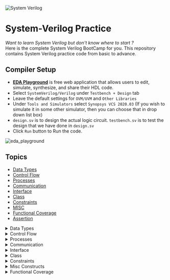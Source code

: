 
![System Verilog](https://user-images.githubusercontent.com/64604283/150481105-b3ab6fa7-f2b6-4047-aede-f914b23bdb9a.png)
# System-Verilog Practice 

*Want to learn System Verilog but don't know where to start ?* <br>
Here is the complete System Verilog BootCamp for you. 
This repository contains System Verilog practice code from basic to advance. 
## Compiler Setup
* **[EDA Playground](https://www.edaplayground.com/)** is free web application that allows users to edit, simulate, synthesize, and share their HDL code.
* Select `SystemVerilog/Verilog` under `Testbench + Design` tab
* Leave the default settings for `OVM/UVM` and `Other Libraries`
* Under `Tools and Simulators` select `Synopsys VCS 2020.03` (If you wish to simulate it in some other simulator, then you can choose that in drop down list box)
* `design.sv` is to design the actual logic circuit. `testbench.sv` is to test the design that we have done in `design.sv`
* Click `Run` button to Run the code.

![eda_playground](https://user-images.githubusercontent.com/64604283/150481628-d8cfef31-cd28-4ff4-81e1-b0dfdfcd0ea0.png)

## Topics
* [Data Types](https://github.com/Suntrakanesh/System-Verilog/tree/main/Data%20Types)
* [Control Flow](https://github.com/Suntrakanesh/System-Verilog/tree/main/control_flow)
* [Processes](https://github.com/Suntrakanesh/System-Verilog/tree/main/processes/fork_join)
* [Communication](https://github.com/Suntrakanesh/System-Verilog/tree/main/communication)
* [Interface](https://github.com/Suntrakanesh/System-Verilog/tree/main/Interface)
* [Class](https://github.com/Suntrakanesh/System-Verilog/tree/main/Class)
* [Constraints](https://github.com/Suntrakanesh/System-Verilog/tree/main/constraits)
* [MISC](https://github.com/Suntrakanesh/System-Verilog/tree/main/Misc)
* [Functional Coverage](https://github.com/Suntrakanesh/System-Verilog/tree/main/functional%20coverage)
* [Assertion](https://github.com/Suntrakanesh/System-Verilog/tree/main/Assertion)

<details>
<summary>Data Types</summary>
  
  + New Data types: logic, bit, Signed integers, byte
  + Strings
  + Enumeration
  + Arrays
  + Packed, Unpacked, Dynamic and, Associative Arrays
  + Array Manipulation Methods
  + Queues
  + Structures
  + User-defined Data Types
  
 </details>

<details>
<summary>Control Flow</summary>
  
  + Loops
      + while/do-while loop
      + foreach loop
      + for loop
      + forever loop
      + repeat loop
  + break, continue
  + if-else-if
  + case
  + Blocking & Non-blocking Statements
  + Events
  + Functions
  + Tasks
  
</details>

<details>
<summary>Processes</summary>
  
  + SystemVerilog Threads
      + fork join
      + fork join_any
      + fork join_none
  + Disable fork join
  + Wait fork
  
</details>

<details>
<summary>Communication</summary>
  
  + Interprocess Communication
  + Semaphores
  + Mailboxes
  
</details>

<details>
<summary>Interface</summary>
  
  + Interfaces, Interface bundles
  + Modports
  + Clocking Blocks
  
</details>

<details>
<summary>Class</summary>
  
  + Class, Class Handles and Objects
  + Constructors
  + this pointer
  + super keyword
  + typedef forward decl.
  + Inheritance
  + Polymorphism
  + Virtual Methods
  + Static Variables/Functions
  + Shallow/Deep Copy
  + Parameterized Classes
  + extern keyword
  + Abstract Class/Pure Methods
  + Randomization
  
</details>

<details>
<summary>Constraints</summary>
  
  + Random variables
  + Constraint blocks
  + Array Randomization
  + Common Constraints
  + inside constraint
  + Implication Constraint
  + foreach Constraint
  + solve before Constraint
  + Static Constraints
  + Practical Constraint Examples
  + Bus Protocol Constraints
  + Randomization Methods
  + In-line Constraints
  + Soft Constraints
  + Disable Constraints
  + Disable Randomization
  + Random Weighted Case
  
</details>

<details>
<summary>Misc Constructs</summary>
  
  + Program Block
  + Dynamic Casting
  + Packages
  + Commandline Input
  + File Operations
  + Scope Resolution Operator
  
</details>

<details>
<summary>Functional Coverage</summary>
  
  + Functional Coverage
  + Covergroup & Coverpoint, Coverpoint bins
  
</details>
